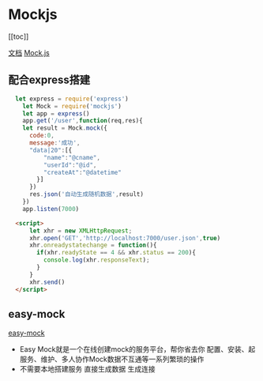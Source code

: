 # Mockjs
[[toc]]

[文档](http://mockjs.com/examples.html)
[Mock.js](https://github.com/nuysoft/Mock/wiki/Getting-Started)

## 配合express搭建
```js
  let express = require('express')
    let Mock = require('mockjs')
    let app = express()
    app.get('/user',function(req,res){
    let result = Mock.mock({
      code:0,
      message:'成功',
      "data|20":[{
          "name":"@cname",
          "userId":"@id",
          "createAt":"@datetime"
        }]
      })
      res.json('自动生成随机数据',result)
    })
    app.listen(7000)
```
```html
  <script>
      let xhr = new XMLHttpRequest;
      xhr.open('GET','http://localhost:7000/user.json',true)
      xhr.onreadystatechange = function(){
        if(xhr.readyState == 4 && xhr.status == 200){
          console.log(xhr.responseText);
        }
      }  
      xhr.send()
  </script>
```
##  easy-mock 
[easy-mock](https://easy-mock.com/login)
- Easy Mock就是一个在线创建mock的服务平台，帮你省去你 配置、安装、起服务、维护、多人协作Mock数据不互通等一系列繁琐的操作
- 不需要本地搭建服务  直接生成数据 生成连接
